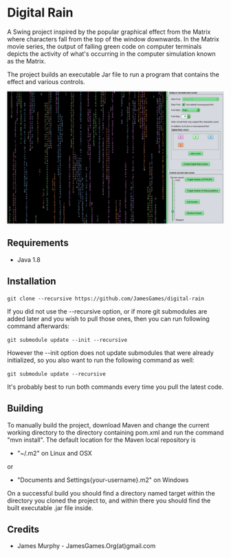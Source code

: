 Digital Rain
===============

A Swing project inspired by the popular graphical effect from the Matrix where characters fall from the top of the window downwards. In the Matrix movie series, the output of falling green code on computer terminals depicts the activity of what's occurring in the computer simulation known as the Matrix.

The project builds an executable Jar file to run a program that contains the effect and various controls.

![](screenshot/exampleScreenshot.png)

## Requirements

* Java 1.8

## Installation

`git clone --recursive https://github.com/JamesGames/digital-rain`

If you did not use the --recursive option, or if more git submodules are added later and you wish to pull those ones, then you can run following command afterwards:

`git submodule update --init --recursive`

However the --init option does not update submodules that were already initialized, so you also want to run the following command as well:

`git submodule update --recursive`


It's probably best to run both commands every time you pull the latest code.


## Building

To manually build the project, download Maven and change the current
working directory to the directory containing pom.xml and run the
command "mvn install".
The default location for the Maven local repository is

* "~/.m2" on Linux and OSX

or

* "Documents and Settings\{your-username}\.m2" on Windows

On a successful build you should find a directory named target within the directory you cloned the project to, and within there you should find the built executable .jar file inside.

## Credits

* James Murphy - JamesGames.Org(at)gmail.com
